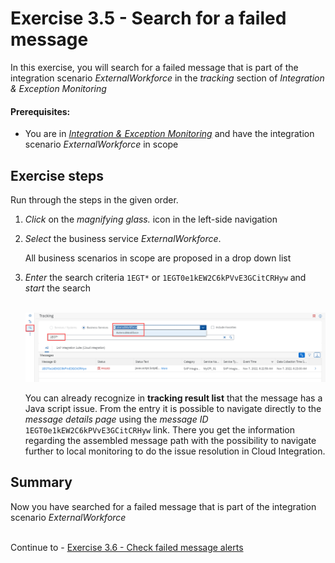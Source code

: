 # Exercise 3.5 - Search for a failed message

In this exercise, you will search for a failed message that is part of the integration scenario *ExternalWorkforce* in the *tracking* section of *Integration & Exception Monitoring*

#### Prerequisites:

- You are in [*Integration & Exception Monitoring*](https://teched22-cloudalm-003.eu10.alm.cloud.sap/shell/run?sap-ui-app-id=com.sap.crun.imapp.ui#/Home) and have the integration scenario *ExternalWorkforce* in scope

## Exercise steps

Run through the steps in the given order.

1. *Click* on the *magnifying glass.* icon in the left-side navigation

2. *Select* the business service *ExternalWorkforce*. 

    All business scenarios in scope are proposed in a drop down list

3. *Enter* the search criteria `1EGT*` or `1EGT0e1kEW2C6kPVvE3GCitCRHyw` and *start* the search

    <br>![](/exercises/ex3/images/IMWorkforceTrackingFailedMessage.png)

    You can already recognize in **tracking result list** that the message has a Java script issue. From the entry it is possible to navigate directly to the *message details page* using the *message ID* `1EGT0e1kEW2C6kPVvE3GCitCRHyw` link. There you get the information regarding the assembled message path with the possibility to navigate further to local monitoring to do the issue resolution in Cloud Integration.

    
    
## Summary

Now you have searched for a failed message that is part of the integration scenario *ExternalWorkforce*

<br>Continue to - [Exercise 3.6 - Check failed message alerts](/exercises/ex3/ex36/)
